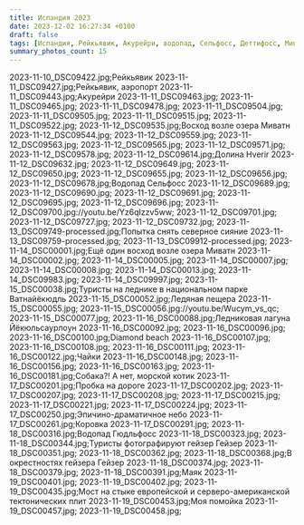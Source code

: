 ```yaml
---
title: Исландия 2023
date: 2023-12-02 16:27:34 +0100
draft: false
tags: [Исландия, Рейкьявик, Акурейри, водопад, Сельфосс, Деттифосс, Миватн, Ватнайёкюдль, Йёкюльсаурлоун, Diamond beach, Гюдльфосс, гейзер Гейзер, северное сияние, путешествия]
summary_photos_count: 15
---
```

2023-11-10_DSC09422.jpg;Рейкьявик
2023-11-11_DSC09427.jpg;Рейкьявик, аэропорт
2023-11-11_DSC09443.jpg;Акурейри
2023-11-11_DSC09463.jpg;
2023-11-11_DSC09465.jpg;
2023-11-11_DSC09478.jpg;
2023-11-11_DSC09504.jpg;
2023-11-11_DSC09505.jpg;
2023-11-11_DSC09515.jpg;
2023-11-11_DSC09522.jpg;
2023-11-12_DSC09535.jpg;Восход возле озера Миватн
2023-11-12_DSC09544.jpg;
2023-11-12_DSC09559.jpg;
2023-11-12_DSC09563.jpg;
2023-11-12_DSC09565.jpg;
2023-11-12_DSC09571.jpg;
2023-11-12_DSC09578.jpg;
2023-11-12_DSC09614.jpg;Долина Hverir
2023-11-12_DSC09632.jpg;
2023-11-12_DSC09649.jpg;
2023-11-12_DSC09650.jpg;
2023-11-12_DSC09655.jpg;
2023-11-12_DSC09656.jpg;
2023-11-12_DSC09678.jpg;Водопад Сельфосс
2023-11-12_DSC09689.jpg;
2023-11-12_DSC09690.jpg;
2023-11-12_DSC09691.jpg;
2023-11-12_DSC09695.jpg;
2023-11-12_DSC09696.jpg;
2023-11-12_DSC09700.jpg://youtu.be/Yz6qIzzv5ww;
2023-11-12_DSC09701.jpg;
2023-11-12_DSC09727.jpg;
2023-11-12_DSC09732.jpg;
2023-11-13_DSC09749-processed.jpg;Попытка снять северное сияние
2023-11-13_DSC09759-processed.jpg;
2023-11-13_DSC09912-processed.jpg;
2023-11-14_DSC00001.jpg;Ещё один восход возле озера Миватн
2023-11-14_DSC00002.jpg;
2023-11-14_DSC00005.jpg;
2023-11-14_DSC00007.jpg;
2023-11-14_DSC00008.jpg;
2023-11-14_DSC00013.jpg;
2023-11-14_DSC09983.jpg;
2023-11-14_DSC09997.jpg;
2023-11-15_DSC00038.jpg;Туристы на леднике в национальном парке Ватнайёкюдль
2023-11-15_DSC00052.jpg;Ледяная пещера
2023-11-15_DSC00055.jpg;
2023-11-15_DSC00056.jpg://youtu.be/Wucym_vs_qc;
2023-11-15_DSC00077.jpg;
2023-11-16_DSC00088.jpg;Ледниковая лагуна Йёкюльсаурлоун
2023-11-16_DSC00092.jpg;
2023-11-16_DSC00096.jpg;
2023-11-16_DSC00100.jpg;Diamond beach
2023-11-16_DSC00107.jpg;
2023-11-16_DSC00108.jpg;
2023-11-16_DSC00111.jpg;
2023-11-16_DSC00122.jpg;Чайки
2023-11-16_DSC00148.jpg;
2023-11-16_DSC00156.jpg;
2023-11-16_DSC00163.jpg;
2023-11-16_DSC00181.jpg;Собака?! А нет, морской котик
2023-11-17_DSC00201.jpg;Пробка на дороге
2023-11-17_DSC00202.jpg;
2023-11-17_DSC00207.jpg;
2023-11-17_DSC00208.jpg;
2023-11-17_DSC00215.jpg;
2023-11-17_DSC00221.jpg;
2023-11-17_DSC00224.jpg;
2023-11-17_DSC00250.jpg;Эпичино-драматичное небо
2023-11-17_DSC00261.jpg;Коровка
2023-11-17_DSC00291.jpg;
2023-11-18_DSC00316.jpg;Водопад Гюдльфосс
2023-11-18_DSC00323.jpg;
2023-11-18_DSC00344.jpg;Туристы фотографируют гейзер Гейзер
2023-11-18_DSC00351.jpg;
2023-11-18_DSC00362.jpg;
2023-11-18_DSC00368.jpg;В окрестностях гейзера Гейзер
2023-11-18_DSC00374.jpg;
2023-11-18_DSC00379.jpg;
2023-11-18_DSC00391.jpg;Маяк
2023-11-19_DSC00401.jpg;
2023-11-19_DSC00402.jpg;
2023-11-19_DSC00435.jpg;Мост на стыке европейской и серверо-американской тектонических плит
2023-11-19_DSC00453.jpg;Моя помойка
2023-11-19_DSC00457.jpg;
2023-11-19_DSC00458.jpg;